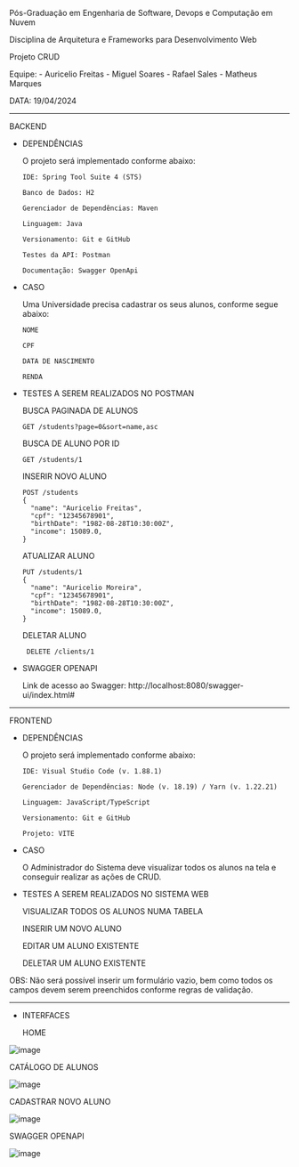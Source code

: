 Pós-Graduação em Engenharia de Software, Devops e Computação em Nuvem

Disciplina de Arquitetura e Frameworks para Desenvolvimento Web

Projeto CRUD

Equipe: 
    - Auricelio Freitas
    - Miguel Soares
    - Rafael Sales
    - Matheus Marques

DATA: 19/04/2024

-----------------------------------------------------------
BACKEND

- DEPENDÊNCIAS 

    O projeto será implementado conforme abaixo: 
    
      IDE: Spring Tool Suite 4 (STS)

      Banco de Dados: H2

      Gerenciador de Dependências: Maven

      Linguagem: Java

      Versionamento: Git e GitHub

      Testes da API: Postman

      Documentação: Swagger OpenApi



- CASO

    Uma Universidade precisa cadastrar os seus alunos, conforme segue abaixo:
  
      NOME
  
      CPF
  
      DATA DE NASCIMENTO
  
      RENDA 


- TESTES A SEREM REALIZADOS NO POSTMAN

    BUSCA PAGINADA DE ALUNOS
    
      GET /students?page=0&sort=name,asc
    
    BUSCA DE ALUNO POR ID
    
      GET /students/1
    
    INSERIR NOVO ALUNO
    
      POST /students
      {
        "name": "Auricelio Freitas",
        "cpf": "12345678901",
        "birthDate": "1982-08-28T10:30:00Z",
        "income": 15089.0,
      }
  
    ATUALIZAR ALUNO
    
      PUT /students/1
      {
        "name": "Auricelio Moreira",
        "cpf": "12345678901",
        "birthDate": "1982-08-28T10:30:00Z",
        "income": 15089.0,
      }
  
    DELETAR ALUNO
    
       DELETE /clients/1


- SWAGGER OPENAPI

  Link de acesso ao Swagger: http://localhost:8080/swagger-ui/index.html#
  
-----------------------------------------------------------
FRONTEND

- DEPENDÊNCIAS 

    O projeto será implementado conforme abaixo: 
    
      IDE: Visual Studio Code (v. 1.88.1)
      
      Gerenciador de Dependências: Node (v. 18.19) / Yarn (v. 1.22.21)

      Linguagem: JavaScript/TypeScript

      Versionamento: Git e GitHub

      Projeto: VITE



- CASO

    O Administrador do Sistema deve visualizar todos os alunos na tela e conseguir realizar as ações de CRUD.

  
  
- TESTES A SEREM REALIZADOS NO SISTEMA WEB

  VISUALIZAR TODOS OS ALUNOS NUMA TABELA 
    
  INSERIR UM NOVO ALUNO

  EDITAR UM ALUNO EXISTENTE

  DELETAR UM ALUNO EXISTENTE

OBS: Não será possível inserir um formulário vazio, bem como todos os campos devem serem preenchidos conforme regras de validação.

  
-----------------------------------------------------------
- INTERFACES

  HOME

![image](https://github.com/auriceliof/unifametro-afdpw-CRUD/assets/4201131/9af51f33-9746-4470-85d6-13b8f358beb2)



  CATÁLOGO DE ALUNOS

![image](https://github.com/auriceliof/unifametro-afdpw-CRUD/assets/4201131/51a4b706-52fd-48de-900e-c08989c79953)



  CADASTRAR NOVO ALUNO

![image](https://github.com/auriceliof/unifametro-afdpw-CRUD/assets/4201131/7af8c082-c428-4355-83f7-27a65fccd935)


  SWAGGER OPENAPI
  
![image](https://github.com/auriceliof/unifametro-afdpw-CRUD/assets/4201131/212eb08a-9600-4aa7-81e2-1c2d796a9ea7)

    
